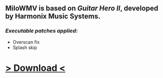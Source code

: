 ## MiloWMV is based on *Guitar Hero II*, developed by Harmonix Music Systems.

### *Executable patches applied:*

* Overscan fix
* Splash skip

# [> Download <](https://nightly.link/lunalawl/MiloWMV/workflows/build/main/MiloWMV.zip)

